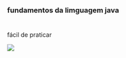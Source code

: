 ###  fundamentos da limguagem java
#
fácil de praticar

![](https://github.com/laineus1804/java.png)

